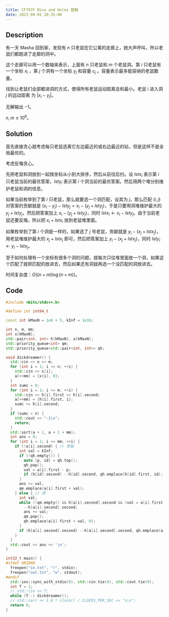 ```yaml
---
title: CF797F Mice and Holes 题解
date: 2023-09-01 20:35:00
---
```


## Description

有一天 Masha 回到家，发现有 $n$ 只老鼠在它公寓的走廊上，她大声呼叫，所以老鼠们都跑进了走廊的洞中。

这个走廊可以用一个数轴来表示，上面有 $n$ 只老鼠和 $m$ 个老鼠洞。第 $i$ 只老鼠有一个坐标 $x_i$ ，第 $j$ 个洞有一个坐标 $y_j$ 和容量 $c_j$ 。容量表示最多能容纳的老鼠数量。

找到让老鼠们全部都进洞的方式，使得所有老鼠运动距离总和最小。老鼠 $i$ 进入洞 $j$ 的运动距离 为 $|x_i − y_j|$。

无解输出 $-1$。

$n,m\leq 10^6$。

## Solution

首先直接贪心就考虑每只老鼠选离它左边最近的或右边最近的钻，但是这样不是全局最优的。

考虑反悔贪心。

先把老鼠和洞放到一起按坐标从小到大排序，然后从前往后扫。设 $lstx_i$ 表示第 $i$ 只老鼠当前的最优答案，$lsty_i$ 表示第 $i$ 个洞当前的最优答案。然后用两个堆分别维护老鼠和洞的信息。

如果当前枚举到了第 $i$ 只老鼠，那么就要选一个洞匹配，设其为 $j$，那么匹配 $(i,j)$ 对答案的贡献就是 $(x_i-y_j)-lsty_j=x_i-(y_j+lsty_j)$，于是只要用洞堆维护最大的 $y_j+lsty_j$，然后把答案加上 $x_i-(y_j+lsty_j)$，同时 $lstx_i\leftarrow x_i-lsty_j$。由于当前老鼠还要反悔，所以把 $x_i+lstx_i$ 放到老鼠堆里面。

如果枚举到了第 $i$ 个洞是一样的，如果选了 $j$ 号老鼠，贡献就是 $y_i-(x_j+lstx_j)$，用老鼠堆维护最大的 $x_j+lstx_j$ 即可，然后把答案加上 $y_i-(x_j+lstx_j)$，同时 $lsty_i\leftarrow y_i-lstx_j$。

至于如何处理有一个坐标有很多个洞的问题，就每次只往堆里面放一个洞，如果这个匹配了就把匹配的放进去，然后如果还有洞就再选一个没匹配的洞放进去。

时间复杂度：$O((n+m)\log (n+m))$。

## Code

```cpp
#include <bits/stdc++.h>

#define int int64_t

const int kMaxN = 1e6 + 5, kInf = 1e16;

int n, m, mm;
int x[kMaxN];
std::pair<int, int> h[kMaxN], a[kMaxN];
std::priority_queue<int> qm;
std::priority_queue<std::pair<int, int>> qh;

void dickdreamer() {
  std::cin >> n >> m;
  for (int i = 1; i <= n; ++i) {
    std::cin >> x[i];
    a[++mm] = {x[i], 0};
  }
  int sumc = 0;
  for (int i = 1; i <= m; ++i) {
    std::cin >> h[i].first >> h[i].second;
    a[++mm] = {h[i].first, i};
    sumc += h[i].second;
  }
  if (sumc < n) {
    std::cout << "-1\n";
    return;
  }
  std::sort(a + 1, a + 1 + mm);
  int ans = 0;
  for (int i = 1; i <= mm; ++i) {
    if (!a[i].second) { // 老鼠
      int val = kInf;
      if (!qh.empty()) {
        auto [p, id] = qh.top();
        qh.pop();
        val = a[i].first - p;
        if (h[id].second) --h[id].second, qh.emplace(h[id].first, id);
      }
      ans += val;
      qm.emplace(a[i].first + val);
    } else { // 洞
      int val;
      while (!qm.empty() && h[a[i].second].second && (val = a[i].first - qm.top()) < 0) {
        --h[a[i].second].second;
        ans += val;
        qm.pop();
        qh.emplace(a[i].first + val, 0);
      }
      if (h[a[i].second].second) --h[a[i].second].second, qh.emplace(a[i].first, a[i].second);
    }
  }
  std::cout << ans << '\n';
}

int32_t main() {
#ifdef ORZXKR
  freopen("in.txt", "r", stdin);
  freopen("out.txt", "w", stdout);
#endif
  std::ios::sync_with_stdio(0), std::cin.tie(0), std::cout.tie(0);
  int T = 1;
  // std::cin >> T;
  while (T--) dickdreamer();
  // std::cerr << 1.0 * clock() / CLOCKS_PER_SEC << "s\n";
  return 0;
}
```